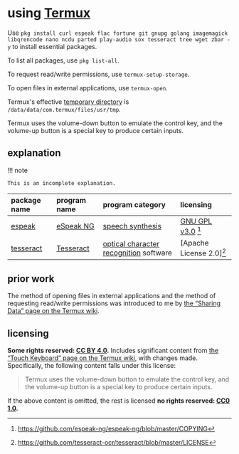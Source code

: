 # using [Termux]

Use `pkg install curl espeak flac fortune git gnupg golang imagemagick libqrencode nano ncdu parted play-audio sox tesseract tree wget zbar -y` to install essential packages.

To list all packages, use `pkg list-all`.

To request read/write permissions, use `termux-setup-storage`.

To open files in external applications, use `termux-open`.

Termux's effective [temporary directory](https://en.wikipedia.org/wiki/Temporary_folder) is `/data/data/com.termux/files/usr/tmp`.

Termux uses the volume-down button to emulate the control key, and the volume-up button is a special key to produce certain inputs.

## explanation

!!! note
    
    This is an incomplete explanation.

| package name | program name | program category                         | licensing
|:-------------|:-------------|:-----------------------------------------|:-
| [espeak]     | [eSpeak NG]  | [speech synthesis]                       | [GNU GPL v3.0] [^usgTrmx2]
| [tesseract]  | [Tesseract]  | [optical character recognition] software | [Apache License 2.0][^usgTrmx1]

[Apache License 2.0]: https://choosealicense.com/licenses/apache-2.0/
[GNU GPL v3.0]: https://choosealicense.com/licenses/gpl-3.0/
[Tesseract]: https://github.com/tesseract-ocr/tesseract
[eSpeak NG]: https://github.com/espeak-ng/espeak-ng
[espeak]: https://github.com/termux/termux-packages/tree/master/packages/espeak
[optical character recognition]: https://en.wikipedia.org/wiki/Optical_character_recognition
[speech synthesis]: https://en.wikipedia.org/wiki/Speech_synthesis
[tesseract]: https://github.com/termux/termux-packages/tree/master/packages/tesseract

## prior work
The method of opening files in external applications and the method of requesting read/write permissions was introduced to me by [the “Sharing Data” page on the Termux wiki](https://wiki.termux.com/wiki/Sharing_Data).

## licensing
**Some rights reserved: [CC BY 4.0](https://creativecommons.org/licenses/by/4.0/).** Includes significant content from [the “Touch Keyboard” page on the Termux wiki](https://wiki.termux.com/wiki/Touch_Keyboard), with changes made. Specifically, the following content falls under this license:

> Termux uses the volume-down button to emulate the control key, and the volume-up button is a special key to produce certain inputs.

If the above content is omitted, the rest is licensed **no rights reserved: [CC0 1.0](https://creativecommons.org/publicdomain/zero/1.0/).**

[Termux]: https://termux.com/
[^usgTrmx1]: <https://github.com/tesseract-ocr/tesseract/blob/master/LICENSE>
[^usgTrmx2]: <https://github.com/espeak-ng/espeak-ng/blob/master/COPYING>
